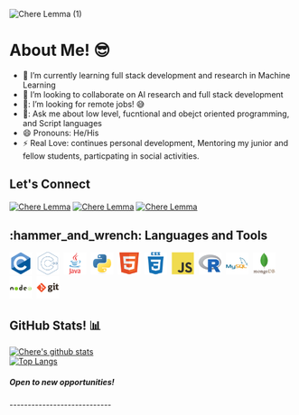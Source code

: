 ![Chere Lemma (1)](https://user-images.githubusercontent.com/73167960/221072866-9dd2e627-22ed-49dc-999a-3c2317d03c73.png)

<h1>About Me! 😎</h1>

- 🌱 I’m currently learning full stack development and research in Machine Learning
- 👯 I’m looking to collaborate on AI research and full stack development 
- 🤔: I’m looking for remote jobs! 😅
- 💬: Ask me about low level, fucntional and obejct oriented programming, and Script languages
- 😄  Pronouns: He/His
- ⚡  Real Love: continues personal development, Mentoring my junior and fellow students, particpating in social activities.


<h2 align="left">Let's Connect</h2>    
<p align="left">
<a href="https://www.linkedin.com/in/chere-lemma27211613/" target="blank"><img align="center" src="https://cdn.jsdelivr.net/npm/simple-icons@3.0.1/icons/linkedin.svg" alt="Chere Lemma" height="30" width="40" /></a>
<a href=" https://twitter.com/Chere21271613" target="blank"><img align="center" src="https://cdn.jsdelivr.net/npm/simple-icons@3.0.1/icons/twitter.svg" alt="Chere Lemma" height="30" width="40" /></a>
<a href="https://wellfound.com/u/chere-lemma-urgaya" target="blank"><img align="center" src="https://cdn.jsdelivr.net/npm/simple-icons@3.13.0/icons/angellist.svg" alt="Chere Lemma" height="30" width="40" /></a>
</p>


<h2> :hammer_and_wrench: Languages and Tools</h2>
<div>

  <img src="https://github.com/devicons/devicon/blob/master/icons/c/c-original.svg" title="C" alt="c" width="40" height="40"/>&nbsp;
  <img src="https://github.com/devicons/devicon/blob/master/icons/cplusplus/cplusplus-line.svg" title="C++" alt="c++" width="40" height="40"/>&nbsp;
  <img src="https://github.com/devicons/devicon/blob/master/icons/java/java-original-wordmark.svg" title="Java" alt="Java" width="40" height="40"/>&nbsp;
  <img src="https://github.com/devicons/devicon/blob/master/icons/python/python-original.svg" title="Python" alt="Python" width="40" height="40"/>&nbsp;
  <img src="https://github.com/devicons/devicon/blob/master/icons/html5/html5-original.svg" title="HTML5" alt="HTML" width="40" height="40"/>&nbsp;
  <img src="https://github.com/devicons/devicon/blob/master/icons/css3/css3-plain-wordmark.svg"  title="CSS3" alt="CSS" width="40" height="40"/>&nbsp;
  <img src="https://github.com/devicons/devicon/blob/master/icons/javascript/javascript-original.svg" title="JavaScript" alt="JavaScript" width="40" height="40"/>&nbsp;
  <img src="https://github.com/devicons/devicon/blob/master/icons/r/r-original.svg" title="R Programming"  alt="R Programming" width="40" height="40"/>&nbsp;
  <img src="https://github.com/devicons/devicon/blob/master/icons/mysql/mysql-original-wordmark.svg" title="MySQL"  alt="MySQL" width="40" height="40"/>&nbsp;
  <img src="https://github.com/devicons/devicon/blob/master/icons/mongodb/mongodb-original-wordmark.svg" title="Mongodb"  alt="Mongodb" width="40" height="40"/>&nbsp;
  <img src="https://github.com/devicons/devicon/blob/master/icons/nodejs/nodejs-original-wordmark.svg" title="NodeJS" alt="NodeJS" width="40" height="40"/>&nbsp;
  <img src="https://github.com/devicons/devicon/blob/master/icons/git/git-original-wordmark.svg" title="Git" alt="Git" width="40" height="40"/>&nbsp;
 </div>
   
## GitHub Stats! 📊
  
[![Chere's github stats](https://github-readme-stats.vercel.app/api?username=cherelemma&show_icons=true&theme=merko)](https://github.com/cherelemma/github-readme-stats)
<Br>
[![Top Langs](https://github-readme-stats.vercel.app/api/top-langs/?username=cherelemma&theme=tokyonight)](https://github.com/cherelemma/github-readme-stats)
<Br>
<h5>Open to new opportunities!</h5>
----------------------------
<!
- 🔭 I’m currently leading research works and web development projects in addition to delivering courses and trainings.
!>
